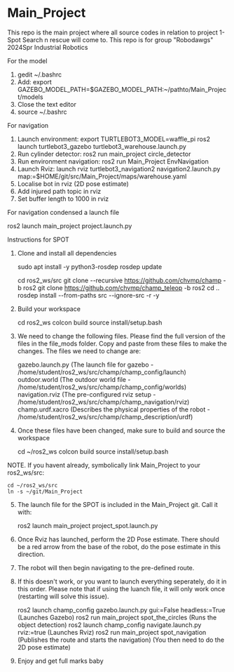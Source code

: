# Main_Project
This repo is the main project where all source codes in relation to project 1- Spot Search n rescue will come to. This repo is for group "Robodawgs" 2024Spr Industrial Robotics



For the model

1. gedit ~/.bashrc
2. Add: export GAZEBO_MODEL_PATH=$GAZEBO_MODEL_PATH:~/pathto/Main_Project/models
3. Close the text editor 
4. source ~/.bashrc









For navigation 

1. Launch environment: export TURTLEBOT3_MODEL=waffle_pi 
                       ros2 launch turtlebot3_gazebo turtlebot3_warehouse.launch.py 
2. Run cylinder detector: ros2 run main_project circle_detector
3. Run environment navigation: ros2 run Main_Project EnvNavigation
4. Launch Rviz: launch rviz turtlebot3_navigation2 navigation2.launch.py map:=$HOME/git/src/Main_Project/maps/warehouse.yaml
5. Localise bot in rviz (2D pose estimate)
6. Add injured path topic in rviz
7. Set buffer length to 1000 in rviz





For navigation condensed a launch file

ros2 launch main_project project.launch.py

Instructions for SPOT
1. Clone and install all dependencies

	sudo apt install -y python3-rosdep
	rosdep update

	cd ros2_ws/src
	git clone --recursive https://github.com/chvmp/champ -b ros2
	git clone https://github.com/chvmp/champ_teleop -b ros2
	cd ..
	rosdep install --from-paths src --ignore-src -r -y

2. Build your workspace

	cd ros2_ws
	colcon build
	source install/setup.bash
	
3. We need to change the following files. Please find the full version of the files in the file_mods folder. Copy and paste from these files to make the changes. The files we need to change are:

	gazebo.launch.py (The launch file for gazebo - /home/student/ros2_ws/src/champ/champ_config/launch)
	outdoor.world (The outdoor world file - /home/student/ros2_ws/src/champ/champ_config/worlds)
	navigation.rviz (The pre-configured rviz setup - /home/student/ros2_ws/src/champ/champ_navigation/rviz)
	champ.urdf.xacro (Describes the physical properties of the robot - /home/student/ros2_ws/src/champ/champ_description/urdf)
	
4. Once these files have been changed, make sure to build and source the workspace
	
	cd ~/ros2_ws
	colcon build
	source install/setup.bash
	
NOTE. If you havent already, symbolically link Main_Project to your ros2_ws/src:
	
	cd ~/ros2_ws/src
	ln -s ~/git/Main_Project
	
	
5. The launch file for the SPOT is included in the Main_Project git. Call it with:

	ros2 launch main_project project_spot.launch.py

6. Once Rviz has launched, perform the 2D Pose estimate. There should be a red arrow from the base of the robot, do the pose estimate in this direction.

7. The robot will then begin navigating to the pre-defined route.

8. If this doesn't work, or you want to launch everything seperately, do it in this order. Please note that if using the luanch file, it will only work once (restarting will solve this issue).

	ros2 launch champ_config gazebo.launch.py gui:=False headless:=True (Launches Gazebo)
	ros2 run main_project spot_the_circles (Runs the object detection)
	ros2 launch champ_config navigate.launch.py rviz:=true (Launches Rviz)
	ros2 run main_project spot_navigation (Publishes the route and starts the navigation)
	(You then need to do the 2D pose estimate)
	
9. Enjoy and get full marks baby
	
	















